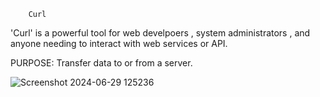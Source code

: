 
        Curl

'Curl' is  a powerful tool for web develpoers , system administrators , and anyone needing to interact with web services or API.            

PURPOSE: Transfer data to or from a server.

![Screenshot 2024-06-29 125236](https://github.com/AkashAswal5/kali-tools/assets/149291029/c5db373d-acb4-4dd1-89f1-edc592ad8266)

